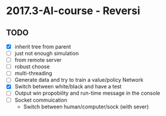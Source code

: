 # 2017.3-AI-course - Reversi
## TODO
- [x] inherit tree from parent
- [ ] just not enough simulation
- [ ] from remote server
- [ ] robust choose
- [ ] multi-threading 
- [ ] Generate data and try to train a value/policy Network
- [x] Switch between white/black and have a test
- [ ] Output win propobility and run-time message in the console
- [ ] Socket commuication
	- Switch between human/computer/sock (with sever)